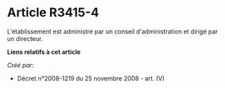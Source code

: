 # Article R3415-4

L'établissement est administré par un conseil d'administration et dirigé par un directeur.

**Liens relatifs à cet article**

_Créé par_:

  - Décret n°2008-1219 du 25 novembre 2008 - art. (V)

